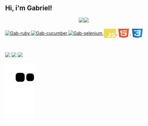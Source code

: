 ## Hi, i'm Gabriel!

<div align="center">
  <a href="https://github.com/gabrowspeba">
  <img height="180em" src="https://github-readme-stats.vercel.app/api?username=gabrowspeba&show_icons=true&theme=dracula&include_all_commits=true&count_private=true"/><img height="180em" src="https://github-readme-stats.vercel.app/api/top-langs/?username=gabrowspeba&layout=compact&langs_count=7&theme=dracula"/>
</div>
  
<div style="display: inline_block"><br>
  <img align="center" alt="Gab-ruby" height="30" width="40" src="https://cdn.jsdelivr.net/gh/devicons/devicon/icons/ruby/ruby-original.svg" />
  <img align="center" alt="Gab-cucumber" height="30" width="40" src="https://cdn.jsdelivr.net/gh/devicons/devicon/icons/cucumber/cucumber-plain.svg" />
<img align="center" alt="Gab-selenium" height="30" width="40" src="https://cdn.jsdelivr.net/gh/devicons/devicon/icons/selenium/selenium-original.svg" />
  <img align="center" alt="Gab-Js" height="30" width="40" src="https://raw.githubusercontent.com/devicons/devicon/master/icons/javascript/javascript-plain.svg">
  <img align="center" alt="Gab-HTML" height="30" width="40" src="https://raw.githubusercontent.com/devicons/devicon/master/icons/html5/html5-original.svg">
  <img align="center" alt="Gab-CSS" height="30" width="40" src="https://raw.githubusercontent.com/devicons/devicon/master/icons/css3/css3-original.svg">
</div>
  
  ##
 
<div> <br />
  <a href="https://instagram.com/gabrielpeba" target="_blank"><img src="https://img.shields.io/badge/-Instagram-%23E4405F?style=for-the-badge&logo=instagram&logoColor=white" target="_blank"></a>
  <a href="https://www.linkedin.com/in/gabriel-barbosa-a5217a222/" target="_blank"><img src="https://img.shields.io/badge/-LinkedIn-%230077B5?style=for-the-badge&logo=linkedin&logoColor=white" target="_blank"></a>
  <a href = "mailto:gabrielpebarbosa@gmail.com"><img src="https://img.shields.io/badge/-Gmail-%23333?style=for-the-badge&logo=gmail&logoColor=white" target="_blank"></a><br />
 
  ![Snake animation](https://github.com/rafaballerini/rafaballerini/blob/output/github-contribution-grid-snake.svg)
 
</div>
